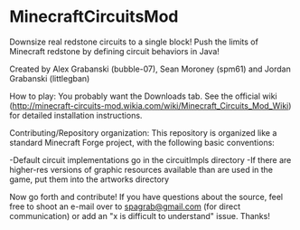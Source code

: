 # MinecraftCircuitsMod
Downsize real redstone circuits to a single block! Push the limits of Minecraft redstone by defining circuit behaviors in Java!

Created by Alex Grabanski (bubble-07), Sean Moroney (spm61) and Jordan Grabanski (littlegban)

How to play:
You probably want the Downloads tab. See the official wiki (http://minecraft-circuits-mod.wikia.com/wiki/Minecraft_Circuits_Mod_Wiki) for detailed installation instructions.

Contributing/Repository organization:
This repository is organized like a standard Minecraft Forge project, with the following basic conventions:

-Default circuit implementations go in the circuitImpls directory
-If there are higher-res versions of graphic resources available than are used in the game, put them into the artworks directory

Now go forth and contribute! If you have questions about the source, feel free to shoot an e-mail over to spagrab@gmail.com (for direct communication) or add an "x is difficult to understand" issue. Thanks!
